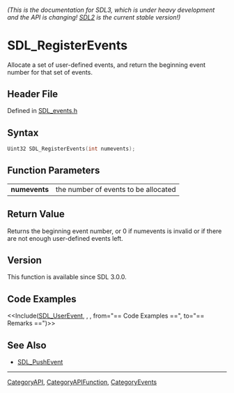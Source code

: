###### (This is the documentation for SDL3, which is under heavy development and the API is changing! [SDL2](https://wiki.libsdl.org/SDL2/) is the current stable version!)
# SDL_RegisterEvents

Allocate a set of user-defined events, and return the beginning event number for that set of events.

## Header File

Defined in [SDL_events.h](https://github.com/libsdl-org/SDL/blob/main/include/SDL3/SDL_events.h)

## Syntax

```c
Uint32 SDL_RegisterEvents(int numevents);

```

## Function Parameters

|                   |                                      |
| ----------------- | ------------------------------------ |
| **numevents**     | the number of events to be allocated |

## Return Value

Returns the beginning event number, or 0 if numevents is invalid or if
there are not enough user-defined events left.

## Version

This function is available since SDL 3.0.0.

## Code Examples

<<Include([SDL_UserEvent](SDL_UserEvent), , , from="== Code Examples ==", to="== Remarks ==")>>

## See Also

* [SDL_PushEvent](SDL_PushEvent)

----
[CategoryAPI](CategoryAPI), [CategoryAPIFunction](CategoryAPIFunction), [CategoryEvents](CategoryEvents)


